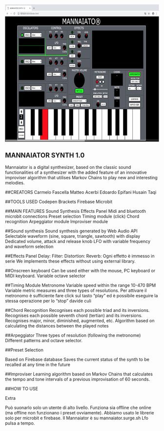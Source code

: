 <p align="center">
  <img src="./img/example.png" alt="Size Limit example"
       width="654" height="450">
</p>




## MANNAIATOR SYNTH 1.0
Mannaiator is a digital synthesizer, based on the classic sound functionalities of a synthesizer with the added feature of an innovative improviser algorithm that utilises Markov Chains to play new and interesting melodies.

##CREATORS
Carmelo Fascella
Matteo Acerbi
Edoardo Epifani
Husain Taqi

##TOOLS USED
Codepen
Brackets
Firebase
Microbit

##MAIN FEATURES
Sound Synthesis
Effects Panel
Midi and bluetooth microbit connections
Preset selection
Timing module (click)
Chord recognition
Arpeggiator module
Improviser module


##Sound synthesis
Sound synthesis generated by Web Audio API Selectable waveform (sine, square, triangle, sawtooth) with display Dedicated volume, attack and release knob LFO with variable frequency and waveform selection

##Effects Panel
Delay:
Filter:
Distortion:
Reverb:
Ogni effetto è immesso in serie
We implements these effects without using external library.



##Onscreen keyboard
Can be used either with the mouse, PC keyboard or MIDI keyboard. Variable octave selector


##Timing Module
Metronome Variable speed within the range 10-470 BPM Variable metric measures and three types of resolutions. Per attivare il metronomo è sufficiente fare click sul tasto “play” ed è possibile eseguire la stessa operazione per lo “stop”  davide culi



##Chord Recognition
Recognises each possible triad and its inversions. Recognises each possible seventh chord (tertian) and its inversions. Recognises major, minor, diminished, augmented, etc. Algorithm based on calculating the distances between the played notes


##Arpeggiator
Three types of resolution (following the metronome) Different patterns and octave selector.


##Preset Selection

Based on Firebase database Saves the current status of the synth to be recalled at any time in the future


##Improviser
Learning algorithm based on Markov Chains that calculates the tempo and tone intervals of a previous improvisation of 60 seconds.


##HOW TO USE
















Extra

Può suonarlo solo un utente di alto livello.
Funziona sia offline che online (ma offline non funzionano i preset ovviamente).
Abbiamo usato le librerie solo per microbit e firebase.
Il Mannaiator è su mannaiator.surge.sh
Lfo pulsa a tempo.
